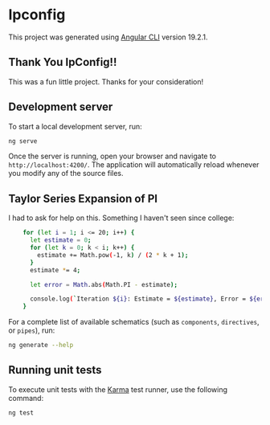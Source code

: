 # Ipconfig

This project was generated using [Angular CLI](https://github.com/angular/angular-cli) version 19.2.1.

## Thank You IpConfig!!

This was a fun little project. Thanks for your consideration!

## Development server

To start a local development server, run:

```bash
ng serve
```

Once the server is running, open your browser and navigate to `http://localhost:4200/`. The application will automatically reload whenever you modify any of the source files.

## Taylor Series Expansion of PI

I had to ask for help on this. Something I haven't seen since college:

```bash
    for (let i = 1; i <= 20; i++) {
      let estimate = 0;
      for (let k = 0; k < i; k++) {
        estimate += Math.pow(-1, k) / (2 * k + 1);
      }
      estimate *= 4;

      let error = Math.abs(Math.PI - estimate);

      console.log(`Iteration ${i}: Estimate = ${estimate}, Error = ${error}`);
    }
```

For a complete list of available schematics (such as `components`, `directives`, or `pipes`), run:

```bash
ng generate --help
```

## Running unit tests

To execute unit tests with the [Karma](https://karma-runner.github.io) test runner, use the following command:

```bash
ng test
```

